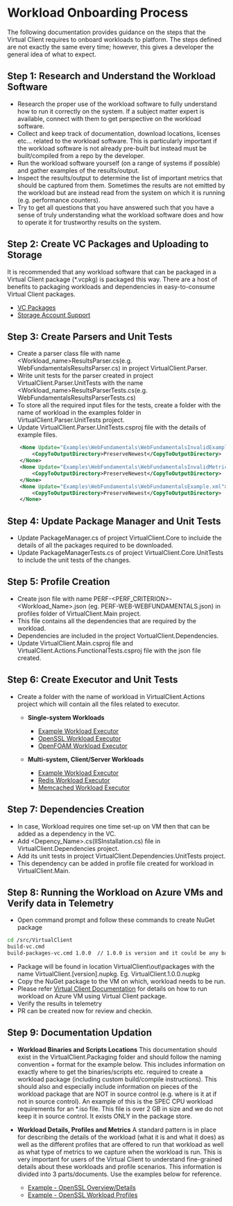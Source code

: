 # Workload Onboarding Process
The following documentation provides guidance on the steps that the Virtual Client requires to onboard workloads to platform. The steps
defined are not exactly the same every time; however, this gives a developer the general idea of what to expect.

## Step 1: Research and Understand the Workload Software
* Research the proper use of the workload software to fully understand how to run it correctly on the system. If a subject matter expert is available, 
  connect with them to get perspective on the workload software.
* Collect and keep track of documentation, download locations, licenses etc... related to the workload software. This is particularly important if the
  workload software is not already pre-built but instead must be built/compiled from a repo by the developer.
* Run the workload software yourself (on a range of systems if possible) and gather examples of the results/output.
* Inspect the results/output to determine the list of important metrics that should be captured from them. Sometimes the results are not emitted by the workload
  but are instead read from the system on which it is running (e.g. performance counters).
* Try to get all questions that you have answered such that you have a sense of truly understanding what the workload software does and how to operate
  it for trustworthy results on the system.

## Step 2: Create VC Packages and Uploading to Storage
It is recommended that any workload software that can be packaged in a Virtual Client package (*.vcpkg) is packaged this way. There are a host of benefits
to packaging workloads and dependencies in easy-to-consume Virtual Client packages.

* [VC Packages](./0040-vc-packages.md)
* [Storage Account Support](../guides/0600-integration-blob-storage.md)

## Step 3: Create Parsers and Unit Tests
* Create a parser class file with name \<Workload_name>ResultsParser.cs(e.g. WebFundamentalsResultsParser.cs) in project VirtualClient.Parser.
* Write unit tests for the parser created in project VirtualClient.Parser.UnitTests with the name \<Workload_name>ResultsParserTests.cs(e.g. WebFundamentalsResultsParserTests.cs)
* To store all the required input files for the tests, create a folder with the name of workload in the examples folder in VirtualClient.Parser.UnitTests project.
* Update VirtualClient.Parser.UnitTests.csproj file with the details of example files.

```xml
    <None Update="Examples\WebFundamentals\WebFundamentalsInvalidExample.xml">
        <CopyToOutputDirectory>PreserveNewest</CopyToOutputDirectory>
    </None>
    <None Update="Examples\WebFundamentals\WebFundamentalsInvalidMetricCountExample.xml">
        <CopyToOutputDirectory>PreserveNewest</CopyToOutputDirectory>
    </None>
    <None Update="Examples\WebFundamentals\WebFundamentalsExample.xml">
        <CopyToOutputDirectory>PreserveNewest</CopyToOutputDirectory>
    </None>
```

## Step 4: Update Package Manager and Unit Tests
* Update PackageManager.cs of project VirtualClient.Core to incluide the details of all the packages required to be downloaded.
* Update PackageManagerTests.cs of project VirtualClient.Core.UnitTests to include the unit tests of the changes.

## Step 5: Profile Creation
* Create json file with name PERF-\<PERF_CRITERION>-\<Workload_Name>.json (eg. PERF-WEB-WEBFUNDAMENTALS.json) in profiles folder of VirtualClient.Main project.
* This file contains all the dependencies that are required by the workload.
* Dependencies are included in the project VortualClient.Dependencies.
* Update VirtualClient.Main.csproj file and VirtualClient.Actions.FunctionalTests.csproj file with the json file created.

## Step 6: Create Executor and Unit Tests
* Create a folder with the name of workload in VirtualClient.Actions project which will contain all the files related to executor.
  * **Single-system Workloads**  
    * [Example Workload Executor](https://github.com/microsoft/VirtualClient/tree/main/src/VirtualClient/VirtualClient.Actions/Examples)
    * [OpenSSL Workload Executor](https://github.com/microsoft/VirtualClient/tree/main/src/VirtualClient/VirtualClient.Actions/OpenSSL)
    * [OpenFOAM Workload Executor](https://github.com/microsoft/VirtualClient/blob/main/src/VirtualClient/VirtualClient.Actions/OpenFOAM/OpenFOAMExecutor.cs)

  * **Multi-system, Client/Server Workloads**  
    * [Example Workload Executor](https://github.com/microsoft/VirtualClient/tree/main/src/VirtualClient/VirtualClient.Actions/Examples/ClientServer)
    * [Redis Workload Executor](https://github.com/microsoft/VirtualClient/tree/main/src/VirtualClient/VirtualClient.Actions/Redis)
    * [Memcached Workload Executor](https://github.com/microsoft/VirtualClient/tree/main/src/VirtualClient/VirtualClient.Actions/Memcached)

## Step 7: Dependencies Creation
* In case, Workload requires one time set-up on VM then that can be added as a dependency in the VC.
* Add \<Depency_Name>.cs(IISInstallation.cs) file in VirtualClient.Dependencies project.
* Add its unit tests in project VirtualClient.Dependencies.UnitTests project.
* This dependency can be added in profile file created for workload in VirtualClient.Main.

## Step 8: Running the Workload on Azure VMs and Verify data in Telemetry
* Open command prompt and follow these commands to create NuGet package

```bash
cd /src/VirtualClient
build-vc.cmd
build-packages-vc.cmd 1.0.0  // 1.0.0 is version and it could be any based on choice
```

* Package will be found in location VirtualClient\out\packages with the name VirtualClient.[version].nupkg. Eg. VirtualClient.1.0.0.nupkg
* Copy the NuGet package to the VM on which, workload needs to be run.
* Please refer [Virtual Client Documentation](https://github.com/microsoft/VirtualClient/blob/main/src/VirtualClient) for details on how to run workload on Azure VM using Virtual Client package.
* Verify the results in telemetry
* PR can be created now for review and checkin.

## Step 9: Documentation Updation
* **Workload Binaries and Scripts Locations**
This documentation should exist in the VirtualClient.Packaging folder and should follow the naming convention + format for the example below. 
This includes information on exactly where to get the binaries/scripts etc. required to create a workload package (including custom build/compile instructions). 
This should also and especially include information on pieces of the workload package that are NOT in source control (e.g. where is it at if not in source control). 
An example of this is the SPEC CPU workload requirements for an *.iso file. This file is over 2 GB in size and we do not keep it in source control. It exists ONLY in the package store.

* **Workload Details, Profiles and Metrics**
  A standard pattern is in place for describing the details of the workload (what it is and what it does) as well as the different profiles that are offered to run that workload as well as what type of metrics to we capture when the workload is run. 
  This is very important for users of the Virtual Client to understand fine-grained details about these workloads and profile scenarios. This information is divided into 3 parts/documents. Use the examples below for reference.
  
  * [Example - OpenSSL Overview/Details](../workloads/openssl/openssl.md)
  * [Example - OpenSSL Workload Profiles](../workloads/openssl/openssl-profiles.md)

